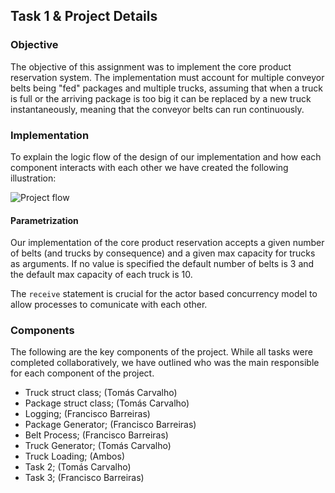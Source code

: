 ## Task 1 & Project Details

### Objective

The objective of this assignment was to implement the core product reservation system. The implementation must account for multiple conveyor belts being "fed" packages and multiple trucks, assuming that when a truck is full or the arriving package is too big it can be replaced by a new truck instantaneously, meaning that the conveyor belts can run continuously.

### Implementation

To explain the logic flow of the design of our implementation and how each component interacts with each other we have created the
following illustration:

![Project flow](https://github.com/cpldi/go-mini1-67208_67209/blob/main/Illustration.png)

#### Parametrization

Our implementation of the core product reservation accepts a given number of belts (and trucks by consequence) and a given
max capacity for trucks as arguments. If no value is specified the default number of belts is 3 and the default max capacity
of each truck is 10.

The ```receive``` statement is crucial for the actor based concurrency model to allow processes to comunicate with each other.

### Components
The following are the key components of the project. While all tasks were completed collaboratively, we have outlined who was the main
responsible for each component of the project.

- Truck struct class; (Tomás Carvalho)
- Package struct class; (Tomás Carvalho)
- Logging; (Francisco Barreiras)
- Package Generator; (Francisco Barreiras)
- Belt Process; (Francisco Barreiras)
- Truck Generator; (Tomás Carvalho)
- Truck Loading; (Ambos)
- Task 2; (Tomás Carvalho)
- Task 3; (Francisco Barreiras)
